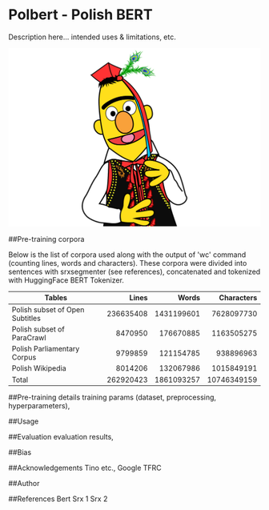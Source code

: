 # Polbert - Polish BERT
Description here... intended uses & limitations, etc.

![PolBERT image](/img/polbert.png)

##Pre-training corpora

Below is the list of corpora used along with the output of 'wc' command (counting lines, words and characters). These corpora were divided into sentences with srxsegmenter (see references), concatenated and tokenized with HuggingFace BERT Tokenizer. 

| Tables        | Lines           | Words  | Characters  |
| ------------- |--------------:| -----:| -----:|
| Polish subset of Open Subtitles      | 236635408| 1431199601 | 7628097730 |
| Polish subset of ParaCrawl     | 8470950      |   176670885 | 1163505275 |
| Polish Parliamentary Corpus | 9799859      |    121154785 | 938896963 |
| Polish Wikipedia | 8014206      |    132067986 | 1015849191 |
| Total | 262920423      |    1861093257 | 10746349159 |

##Pre-training details
training params (dataset, preprocessing, hyperparameters), 

##Usage

##Evaluation
evaluation results, 

##Bias

##Acknowledgements
Tino etc., Google TFRC

##Author

##References
Bert
Srx 1
Srx 2
